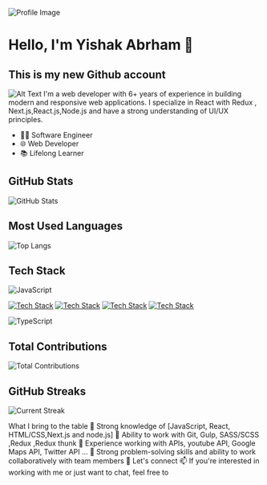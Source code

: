 ![Profile Image](https://i.imgur.com/Bd44LFn.png)

# Hello, I'm Yishak Abrham 👋

## This is my new Github account

![Alt Text](https://media.giphy.com/media/26tn33aiTi1jkl6H6/giphy.gif)
I'm a web developer with 6+ years of experience in building modern and responsive web applications. I specialize in React with Redux , Next.js,React.js,Node.js and have a strong understanding of UI/UX principles.

- 👨‍💻 Software Engineer
- 🌐 Web Developer
- 📚 Lifelong Learner

## GitHub Stats

![GitHub Stats](https://github-readme-stats.vercel.app/api?username=yishak621&show_icons=true)

## Most Used Languages

![Top Langs](https://github-readme-stats.vercel.app/api/top-langs/?username=yishak621&layout=compact)

## Tech Stack

![JavaScript](https://img.shields.io/badge/Tech-Stack-blue?style=for-the-badge&logo=javascript)

[![Tech Stack](https://img.shields.io/badge/Frontend-React.js-blue?style=for-the-badge&logo=react)](https://reactjs.org/)
[![Tech Stack](https://img.shields.io/badge/Frontend-Next.js-black?style=for-the-badge&logo=next.js)](https://nextjs.org/)
[![Tech Stack](https://img.shields.io/badge/Backend-Express.js-green?style=for-the-badge&logo=express)](https://expressjs.com/)
[![Tech Stack](https://img.shields.io/badge/Backend-Node.js-green?style=for-the-badge&logo=node.js)](https://nodejs.org/)

![TypeScript](https://img.shields.io/badge/Tech-Stack-blue?style=for-the-badge&logo=typescript)

<!-- Add more badges for other technologies -->

## Total Contributions

![Total Contributions](https://github-profile-summary-cards.vercel.app/api/cards/profile-details?username=yishak621&theme=github_dark)

## GitHub Streaks

![Current Streak](https://github-readme-streak-stats.herokuapp.com/?user=yishak621&currStreakLabel=4395DD&ring=4395DD&currStreakNum=4395DD&sideNums=4395DD&dates=4395DD)

What I bring to the table
🔭 Strong knowledge of [JavaScript, React, HTML/CSS,Next.js and node.js]
👯 Ability to work with Git, Gulp, SASS/SCSS ,Redux ,Redux thunk
🔭 Experience working with APIs, youtube API, Google Maps API, Twitter API ...
👯 Strong problem-solving skills and ability to work collaboratively with team members
💬 Let's connect
📫 If you're interested in working with me or just want to chat, feel free to
